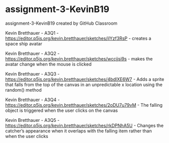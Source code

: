 # assignment-3-KevinB19
assignment-3-KevinB19 created by GitHub Classroom

Kevin Bretthauer - A3Q1 - https://editor.p5js.org/kevin.bretthauer/sketches/ilYzf3RsP - creates a space ship avatar

Kevin Bretthauer - A3Q2 - https://editor.p5js.org/kevin.bretthauer/sketches/wccjjsi9s - makes the avatar change when the mouse is clicked

Kevin Bretthauer - A3Q3 - https://editor.p5js.org/kevin.bretthauer/sketches/4bdlXE6W7 - Adds a sprite that falls from the top of the canvas in an unpredictable x location using the random() method

Kevin Bretthauer - A3Q4 - https://editor.p5js.org/kevin.bretthauer/sketches/2oDU7u79vM - The falling object is triggered when the user clicks on the canvas

Kevin Bretthauer - A3Q5 - https://editor.p5js.org/kevin.bretthauer/sketches/rkDPNhA5U - Changes the catcher’s appearance when it overlaps with the falling item rather than when the user clicks
